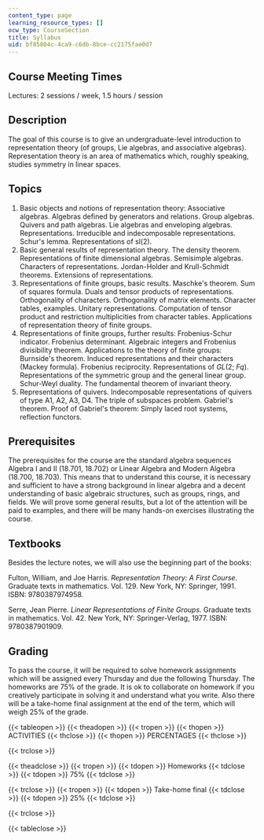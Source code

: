 ```yaml
---
content_type: page
learning_resource_types: []
ocw_type: CourseSection
title: Syllabus
uid: bf85804c-4ca9-c6db-8bce-cc2175fae0d7
---
```


Course Meeting Times
--------------------

Lectures: 2 sessions / week, 1.5 hours / session

Description
-----------

The goal of this course is to give an undergraduate-level introduction to representation theory (of groups, Lie algebras, and associative algebras). Representation theory is an area of mathematics which, roughly speaking, studies symmetry in linear spaces.

Topics
------

1.  Basic objects and notions of representation theory: Associative algebras. Algebras defined by generators and relations. Group algebras. Quivers and path algebras. Lie algebras and enveloping algebras. Representations. Irreducible and indecomposable representations. Schur's lemma. Representations of sl(2).
2.  Basic general results of representation theory. The density theorem. Representations of finite dimensional algebras. Semisimple algebras. Characters of representations. Jordan-Holder and Krull-Schmidt theorems. Extensions of representations.
3.  Representations of finite groups, basic results. Maschke's theorem. Sum of squares formula. Duals and tensor products of representations. Orthogonality of characters. Orthogonality of matrix elements. Character tables, examples. Unitary representations. Computation of tensor product and restriction multiplicities from character tables. Applications of representation theory of finite groups.
4.  Representations of finite groups, further results: Frobenius-Schur indicator. Frobenius determinant. Algebraic integers and Frobenius divisibility theorem. Applications to the theory of finite groups: Burnside's theorem. Induced representations and their characters (Mackey formula). Frobenius reciprocity. Representations of _GL_(2; _Fq_). Representations of the symmetric group and the general linear group. Schur-Weyl duality. The fundamental theorem of invariant theory.
5.  Representations of quivers. Indecomposable representations of quivers of type A1, A2, A3, D4. The triple of subspaces problem. Gabriel's theorem. Proof of Gabriel's theorem: Simply laced root systems, reflection functors.

Prerequisites
-------------

The prerequisites for the course are the standard algebra sequences Algebra I and II (18.701, 18.702) or Linear Algebra and Modern Algebra (18.700, 18.703). This means that to understand this course, it is necessary and sufficient to have a strong background in linear algebra and a decent understanding of basic algebraic structures, such as groups, rings, and fields. We will prove some general results, but a lot of the attention will be paid to examples, and there will be many hands-on exercises illustrating the course.

Textbooks
---------

Besides the lecture notes, we will also use the beginning part of the books:

Fulton, William, and Joe Harris. _Representation Theory: A First Course_. Graduate texts in mathematics. Vol. 129. New York, NY: Springer, 1991. ISBN: 9780387974958.

Serre, Jean Pierre. _Linear Representations of Finite Groups_. Graduate texts in mathematics. Vol. 42. New York, NY: Springer-Verlag, 1977. ISBN: 9780387901909.

Grading
-------

To pass the course, it will be required to solve homework assignments which will be assigned every Thursday and due the following Thursday. The homeworks are 75% of the grade. It is ok to collaborate on homework if you creatively participate in solving it and understand what you write. Also there will be a take-home final assignment at the end of the term, which will weigh 25% of the grade.

{{< tableopen >}}
{{< theadopen >}}
{{< tropen >}}
{{< thopen >}}
ACTIVITIES
{{< thclose >}}
{{< thopen >}}
PERCENTAGES
{{< thclose >}}

{{< trclose >}}

{{< theadclose >}}
{{< tropen >}}
{{< tdopen >}}
Homeworks
{{< tdclose >}}
{{< tdopen >}}
75%
{{< tdclose >}}

{{< trclose >}}
{{< tropen >}}
{{< tdopen >}}
Take-home final
{{< tdclose >}}
{{< tdopen >}}
25%
{{< tdclose >}}

{{< trclose >}}

{{< tableclose >}}